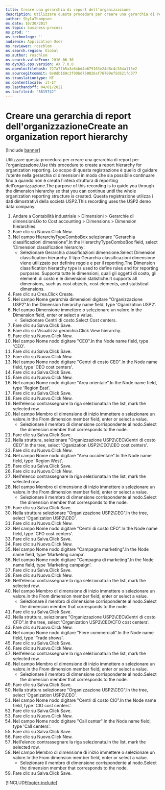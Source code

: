 ```yaml
---
title: Creare una gerarchia di report dell'organizzazione
description: Utilizzare questa procedura per creare una gerarchia di report per l'organizzazione.
author: ShylaThompson
ms.date: 10/30/2017
ms.topic: business-process
ms.prod: ''
ms.technology: ''
audience: Application User
ms.reviewer: roschlom
ms.search.region: Global
ms.author: roschlom
ms.search.validFrom: 2016-06-30
ms.dyn365.ops.version: AX 7.0.0
ms.openlocfilehash: 727a77b5a3a64bd4b679103e24d8c4c384a113e2
ms.sourcegitcommit: 0e8db169c3f90bd750826af76709ef5d621fd377
ms.translationtype: HT
ms.contentlocale: it-IT
ms.lasthandoff: 04/01/2021
ms.locfileid: "5815742"
---
```

# <a name="create-an-organization-report-hierarchy"></a><span data-ttu-id="bf0a5-103">Creare una gerarchia di report dell'organizzazione</span><span class="sxs-lookup"><span data-stu-id="bf0a5-103">Create an organization report hierarchy</span></span>

[!include [banner](../../includes/banner.md)]

<span data-ttu-id="bf0a5-104">Utilizzare questa procedura per creare una gerarchia di report per l'organizzazione.</span><span class="sxs-lookup"><span data-stu-id="bf0a5-104">Use this procedure to create a report hierarchy for organization reporting.</span></span> <span data-ttu-id="bf0a5-105">Lo scopo di questa registrazione è quello di guidare l'utente nella gerarchia di dimensioni in modo che sia possibile continuare fino a quando non è creata l'intera struttura di reporting dell'organizzazione.</span><span class="sxs-lookup"><span data-stu-id="bf0a5-105">The purpose of this recording is to guide you through the dimension hierarchy so that you can continue until the whole organization reporting structure is created.</span></span> <span data-ttu-id="bf0a5-106">Questa registrazione utilizza i dati dimostrativi della società USP2.</span><span class="sxs-lookup"><span data-stu-id="bf0a5-106">This recording uses the USP2 demo data company.</span></span>

1. <span data-ttu-id="bf0a5-107">Andare a Contabilità industriale > Dimensioni > Gerarchie di dimensioni.</span><span class="sxs-lookup"><span data-stu-id="bf0a5-107">Go to Cost accounting > Dimensions > Dimension hierarchies.</span></span>
2. <span data-ttu-id="bf0a5-108">Fare clic su Nuovo.</span><span class="sxs-lookup"><span data-stu-id="bf0a5-108">Click New.</span></span>
3. <span data-ttu-id="bf0a5-109">Nel campo HierarchyTypeComboBox selezionare "Gerarchia classificazioni dimensione".</span><span class="sxs-lookup"><span data-stu-id="bf0a5-109">In the HierarchyTypeComboBox field, select 'Dimension classification hierarchy'.</span></span>
    * <span data-ttu-id="bf0a5-110">Selezionare Gerarchia classificazioni dimensione.</span><span class="sxs-lookup"><span data-stu-id="bf0a5-110">Select Dimension classification hierarchy.</span></span> <span data-ttu-id="bf0a5-111">Il tipo Gerarchia classificazioni dimensione viene utilizzato per definire regole e per il reporting.</span><span class="sxs-lookup"><span data-stu-id="bf0a5-111">The Dimension classification hierarchy type is used to define rules and for reporting purposes.</span></span> <span data-ttu-id="bf0a5-112">Supporta tutte le dimensioni, quali gli oggetti di costo, gli elementi di costo e le dimensioni statistiche.</span><span class="sxs-lookup"><span data-stu-id="bf0a5-112">It supports all dimensions, such as cost objects, cost elements, and statistical dimensions.</span></span>  
4. <span data-ttu-id="bf0a5-113">Fare clic su Crea.</span><span class="sxs-lookup"><span data-stu-id="bf0a5-113">Click Create.</span></span>
5. <span data-ttu-id="bf0a5-114">Nel campo Nome gerarchia dimensioni digitare "Organizzazione USP2".</span><span class="sxs-lookup"><span data-stu-id="bf0a5-114">In the Dimension hierarchy name field, type 'Oganization USP2'.</span></span>
6. <span data-ttu-id="bf0a5-115">Nel campo Dimensione immettere o selezionare un valore.</span><span class="sxs-lookup"><span data-stu-id="bf0a5-115">In the Dimension field, enter or select a value.</span></span>
    * <span data-ttu-id="bf0a5-116">Selezionare Centri di costo.</span><span class="sxs-lookup"><span data-stu-id="bf0a5-116">Select Cost centers.</span></span>  
7. <span data-ttu-id="bf0a5-117">Fare clic su Salva.</span><span class="sxs-lookup"><span data-stu-id="bf0a5-117">Click Save.</span></span>
8. <span data-ttu-id="bf0a5-118">Fare clic su Visualizza gerarchia.</span><span class="sxs-lookup"><span data-stu-id="bf0a5-118">Click View hierarchy.</span></span>
9. <span data-ttu-id="bf0a5-119">Fare clic su Nuovo.</span><span class="sxs-lookup"><span data-stu-id="bf0a5-119">Click New.</span></span>
10. <span data-ttu-id="bf0a5-120">Nel campo Nome nodo digitare "CEO".</span><span class="sxs-lookup"><span data-stu-id="bf0a5-120">In the Node name field, type 'CEO'.</span></span>
11. <span data-ttu-id="bf0a5-121">Fare clic su Salva.</span><span class="sxs-lookup"><span data-stu-id="bf0a5-121">Click Save.</span></span>
12. <span data-ttu-id="bf0a5-122">Fare clic su Nuovo.</span><span class="sxs-lookup"><span data-stu-id="bf0a5-122">Click New.</span></span>
13. <span data-ttu-id="bf0a5-123">Nel campo Nome nodo digitare "Centri di costo CEO".</span><span class="sxs-lookup"><span data-stu-id="bf0a5-123">In the Node name field, type 'CEO cost centers'.</span></span>
14. <span data-ttu-id="bf0a5-124">Fare clic su Salva.</span><span class="sxs-lookup"><span data-stu-id="bf0a5-124">Click Save.</span></span>
15. <span data-ttu-id="bf0a5-125">Fare clic su Nuovo.</span><span class="sxs-lookup"><span data-stu-id="bf0a5-125">Click New.</span></span>
16. <span data-ttu-id="bf0a5-126">Nel campo Nome nodo digitare "Area orientale".</span><span class="sxs-lookup"><span data-stu-id="bf0a5-126">In the Node name field, type 'Region East'.</span></span>
17. <span data-ttu-id="bf0a5-127">Fare clic su Salva.</span><span class="sxs-lookup"><span data-stu-id="bf0a5-127">Click Save.</span></span>
18. <span data-ttu-id="bf0a5-128">Fare clic su Nuovo.</span><span class="sxs-lookup"><span data-stu-id="bf0a5-128">Click New.</span></span>
19. <span data-ttu-id="bf0a5-129">Nell'elenco contrassegnare la riga selezionata.</span><span class="sxs-lookup"><span data-stu-id="bf0a5-129">In the list, mark the selected row.</span></span>
20. <span data-ttu-id="bf0a5-130">Nel campo Membro di dimensione di inizio immettere o selezionare un valore.</span><span class="sxs-lookup"><span data-stu-id="bf0a5-130">In the From dimension member field, enter or select a value.</span></span>
    * <span data-ttu-id="bf0a5-131">Selezionare il membro di dimensione corrispondente al nodo.</span><span class="sxs-lookup"><span data-stu-id="bf0a5-131">Select the dimension member that corresponds to the node.</span></span>  
21. <span data-ttu-id="bf0a5-132">Fare clic su Salva.</span><span class="sxs-lookup"><span data-stu-id="bf0a5-132">Click Save.</span></span>
22. <span data-ttu-id="bf0a5-133">Nella struttura, selezionare "Organizzazione USP2\CEO\Centri di costo CEO".</span><span class="sxs-lookup"><span data-stu-id="bf0a5-133">In the tree, select 'Oganization USP2\CEO\CEO cost centers'.</span></span>
23. <span data-ttu-id="bf0a5-134">Fare clic su Nuovo.</span><span class="sxs-lookup"><span data-stu-id="bf0a5-134">Click New.</span></span>
24. <span data-ttu-id="bf0a5-135">Nel campo Nome nodo digitare "Area occidentale".</span><span class="sxs-lookup"><span data-stu-id="bf0a5-135">In the Node name field, type 'Region West'.</span></span>
25. <span data-ttu-id="bf0a5-136">Fare clic su Salva.</span><span class="sxs-lookup"><span data-stu-id="bf0a5-136">Click Save.</span></span>
26. <span data-ttu-id="bf0a5-137">Fare clic su Nuovo.</span><span class="sxs-lookup"><span data-stu-id="bf0a5-137">Click New.</span></span>
27. <span data-ttu-id="bf0a5-138">Nell'elenco contrassegnare la riga selezionata.</span><span class="sxs-lookup"><span data-stu-id="bf0a5-138">In the list, mark the selected row.</span></span>
28. <span data-ttu-id="bf0a5-139">Nel campo Membro di dimensione di inizio immettere o selezionare un valore.</span><span class="sxs-lookup"><span data-stu-id="bf0a5-139">In the From dimension member field, enter or select a value.</span></span>
    * <span data-ttu-id="bf0a5-140">Selezionare il membro di dimensione corrispondente al nodo.</span><span class="sxs-lookup"><span data-stu-id="bf0a5-140">Select the dimension member that corresponds to the node.</span></span>  
29. <span data-ttu-id="bf0a5-141">Fare clic su Salva.</span><span class="sxs-lookup"><span data-stu-id="bf0a5-141">Click Save.</span></span>
30. <span data-ttu-id="bf0a5-142">Nella struttura selezionare "Organizzazione USP2\CEO".</span><span class="sxs-lookup"><span data-stu-id="bf0a5-142">In the tree, select 'Oganization USP2\CEO'.</span></span>
31. <span data-ttu-id="bf0a5-143">Fare clic su Nuovo.</span><span class="sxs-lookup"><span data-stu-id="bf0a5-143">Click New.</span></span>
32. <span data-ttu-id="bf0a5-144">Nel campo Nome nodo digitare "Centri di costo CFO".</span><span class="sxs-lookup"><span data-stu-id="bf0a5-144">In the Node name field, type 'CFO cost centers'.</span></span>
33. <span data-ttu-id="bf0a5-145">Fare clic su Salva.</span><span class="sxs-lookup"><span data-stu-id="bf0a5-145">Click Save.</span></span>
34. <span data-ttu-id="bf0a5-146">Fare clic su Nuovo.</span><span class="sxs-lookup"><span data-stu-id="bf0a5-146">Click New.</span></span>
35. <span data-ttu-id="bf0a5-147">Nel campo Nome nodo digitare "Campagna marketing".</span><span class="sxs-lookup"><span data-stu-id="bf0a5-147">In the Node name field, type 'Marketing campa'.</span></span>
36. <span data-ttu-id="bf0a5-148">Nel campo Nome nodo digitare "Campagna di marketing".</span><span class="sxs-lookup"><span data-stu-id="bf0a5-148">In the Node name field, type 'Marketing campaign'.</span></span>
37. <span data-ttu-id="bf0a5-149">Fare clic su Salva.</span><span class="sxs-lookup"><span data-stu-id="bf0a5-149">Click Save.</span></span>
38. <span data-ttu-id="bf0a5-150">Fare clic su Nuovo.</span><span class="sxs-lookup"><span data-stu-id="bf0a5-150">Click New.</span></span>
39. <span data-ttu-id="bf0a5-151">Nell'elenco contrassegnare la riga selezionata.</span><span class="sxs-lookup"><span data-stu-id="bf0a5-151">In the list, mark the selected row.</span></span>
40. <span data-ttu-id="bf0a5-152">Nel campo Membro di dimensione di inizio immettere o selezionare un valore.</span><span class="sxs-lookup"><span data-stu-id="bf0a5-152">In the From dimension member field, enter or select a value.</span></span>
    * <span data-ttu-id="bf0a5-153">Selezionare il membro di dimensione corrispondente al nodo.</span><span class="sxs-lookup"><span data-stu-id="bf0a5-153">Select the dimension member that corresponds to the node.</span></span>  
41. <span data-ttu-id="bf0a5-154">Fare clic su Salva.</span><span class="sxs-lookup"><span data-stu-id="bf0a5-154">Click Save.</span></span>
42. <span data-ttu-id="bf0a5-155">Nella struttura, selezionare "Organizzazione USP2\CEO\Centri di costo CFO".</span><span class="sxs-lookup"><span data-stu-id="bf0a5-155">In the tree, select 'Organization USP2\CEO\CFO cost centers'.</span></span>
43. <span data-ttu-id="bf0a5-156">Fare clic su Nuovo.</span><span class="sxs-lookup"><span data-stu-id="bf0a5-156">Click New.</span></span>
44. <span data-ttu-id="bf0a5-157">Nel campo Nome nodo digitare "Fiere commerciali".</span><span class="sxs-lookup"><span data-stu-id="bf0a5-157">In the Node name field, type 'Trade shows'.</span></span>
45. <span data-ttu-id="bf0a5-158">Fare clic su Salva.</span><span class="sxs-lookup"><span data-stu-id="bf0a5-158">Click Save.</span></span>
46. <span data-ttu-id="bf0a5-159">Fare clic su Nuovo.</span><span class="sxs-lookup"><span data-stu-id="bf0a5-159">Click New.</span></span>
47. <span data-ttu-id="bf0a5-160">Nell'elenco contrassegnare la riga selezionata.</span><span class="sxs-lookup"><span data-stu-id="bf0a5-160">In the list, mark the selected row.</span></span>
48. <span data-ttu-id="bf0a5-161">Nel campo Membro di dimensione di inizio immettere o selezionare un valore.</span><span class="sxs-lookup"><span data-stu-id="bf0a5-161">In the From dimension member field, enter or select a value.</span></span>
    * <span data-ttu-id="bf0a5-162">Selezionare il membro di dimensione corrispondente al nodo.</span><span class="sxs-lookup"><span data-stu-id="bf0a5-162">Select the dimension member that corresponds to the node.</span></span>  
49. <span data-ttu-id="bf0a5-163">Fare clic su Salva.</span><span class="sxs-lookup"><span data-stu-id="bf0a5-163">Click Save.</span></span>
50. <span data-ttu-id="bf0a5-164">Nella struttura selezionare "Organizzazione USP2\CEO".</span><span class="sxs-lookup"><span data-stu-id="bf0a5-164">In the tree, select 'Oganization USP2\CEO'.</span></span>
51. <span data-ttu-id="bf0a5-165">Nel campo Nome nodo digitare "Centri di costo CIO".</span><span class="sxs-lookup"><span data-stu-id="bf0a5-165">In the Node name field, type 'CIO cost centers'.</span></span>
52. <span data-ttu-id="bf0a5-166">Fare clic su Salva.</span><span class="sxs-lookup"><span data-stu-id="bf0a5-166">Click Save.</span></span>
53. <span data-ttu-id="bf0a5-167">Fare clic su Nuovo.</span><span class="sxs-lookup"><span data-stu-id="bf0a5-167">Click New.</span></span>
54. <span data-ttu-id="bf0a5-168">Nel campo Nome nodo digitare "Call center".</span><span class="sxs-lookup"><span data-stu-id="bf0a5-168">In the Node name field, type 'Call centers'.</span></span>
55. <span data-ttu-id="bf0a5-169">Fare clic su Salva.</span><span class="sxs-lookup"><span data-stu-id="bf0a5-169">Click Save.</span></span>
56. <span data-ttu-id="bf0a5-170">Fare clic su Nuovo.</span><span class="sxs-lookup"><span data-stu-id="bf0a5-170">Click New.</span></span>
57. <span data-ttu-id="bf0a5-171">Nell'elenco contrassegnare la riga selezionata.</span><span class="sxs-lookup"><span data-stu-id="bf0a5-171">In the list, mark the selected row.</span></span>
58. <span data-ttu-id="bf0a5-172">Nel campo Membro di dimensione di inizio immettere o selezionare un valore.</span><span class="sxs-lookup"><span data-stu-id="bf0a5-172">In the From dimension member field, enter or select a value.</span></span>
    * <span data-ttu-id="bf0a5-173">Selezionare il membro di dimensione corrispondente al nodo.</span><span class="sxs-lookup"><span data-stu-id="bf0a5-173">Select the dimension member that corresponds to the node.</span></span>  
59. <span data-ttu-id="bf0a5-174">Fare clic su Salva.</span><span class="sxs-lookup"><span data-stu-id="bf0a5-174">Click Save.</span></span>



[!INCLUDE[footer-include](../../../includes/footer-banner.md)]